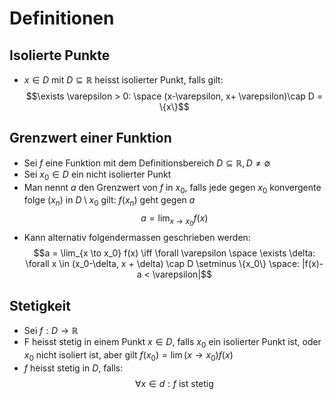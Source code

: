 # Definitionen 
## Isolierte Punkte
- $x\in D$ mit $D \subseteq \mathbb R$ heisst isolierter Punkt, falls gilt:
$$\exists \varepsilon > 0: \space (x-\varepsilon, x+ \varepsilon)\cap D = \{x\}$$
## Grenzwert einer Funktion
- Sei $f$ eine Funktion mit dem Definitionsbereich $D \subseteq \mathbb R, D \ne \emptyset$ 
- Sei $x_0 \in D$ ein nicht isolierter Punkt
- Man nennt $a$ den Grenzwert von $f$ in $x_0$, falls jede gegen $x_0$ konvergente folge ($x_n$) in $D \setminus x_0$ gilt: $f(x_n)$ geht gegen $a$
$$a = \lim_{x\to x_0}f(x)$$
- Kann alternativ folgendermassen geschrieben werden:
$$a = \lim_{x \to x_0} f(x) \iff \forall \varepsilon \space \exists \delta: \forall x \in  (x_0-\delta, x + \delta) \cap D \setminus \{x_0\} \space: |f(x)-a < \varepsilon|$$
## Stetigkeit
- Sei $f: D \to \mathbb R$ 
- F heisst stetig in einem Punkt $x\in D$, falls $x_0$ ein isolierter Punkt ist, oder $x_0$ nicht isoliert ist, aber gilt $f(x_0) = \lim(x \to x_0) f(x)$
- $f$ heisst stetig in $D$, falls:
$$\forall x \in d: f \text{ ist stetig}$$